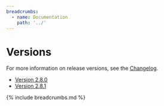 ```yaml
---
breadcrumbs:
  - name: Documentation
    path: '../'
---
```


# Versions

For more information on release versions, see the [Changelog](https://github.com/sleepingkingstudios/rspec-sleeping_king_studios/blob/main/CHANGELOG.md).

- [Version 2.8.0]({{site.baseurl}}/versions/2.8)
- [Version 2.8.1]({{site.baseurl}}/versions/2.8.1)

{% include breadcrumbs.md %}
